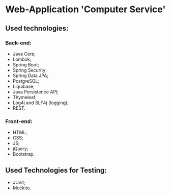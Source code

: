 # Web-Application 'Computer Service'

## Used technologies:

### Back-end:
- Java Core;
- Lombok;
- Spring Boot;
- Spring Security;
- Spring Data JPA;
- PostgreSQL;
- Liquibase; 
- Java Persistence API;
- Thymeleaf;
- Log4j and SLF4j (logging);
- REST.

### Front-end:
- HTML;
- CSS;
- JS;
- jQuery;
- Bootstrap.

## Used Technologies for Testing:
- JUnit;
- Mockito.



